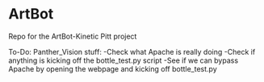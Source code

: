 # ArtBot
Repo for the ArtBot-Kinetic Pitt project


To-Do:
Panther_Vision stuff:
-Check what Apache is really doing
-Check if anything is kicking off the bottle_test.py script
-See if we can bypass Apache by opening the webpage and kicking off bottle_test.py 
